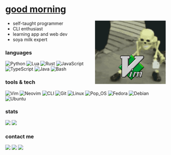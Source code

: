 # [good morning](https://www.youtube.com/watch?v=iqWqSxJtBDw&ab_channel=klantskalle)

<div align="left">
<img src="assets/vim-gang.gif" height="200px" align="right"/>

* self-taught programmer
* CLI enthusiast
* learning app and web dev
* soya milk expert

### languages

![Python](https://img.shields.io/badge/-Python-000?&logo=Python)
![Lua](https://img.shields.io/badge/-Lua-000?&logo=Lua)
![Rust](https://img.shields.io/badge/-Rust-000?&logo=rust)
![JavaScript](https://img.shields.io/badge/-JavaScript-000?&logo=JavaScript)
![TypeScript](https://img.shields.io/badge/-TypeScript-000?&logo=TypeScript)
![Java](https://img.shields.io/badge/-☕%20Java-000)
![Bash](https://img.shields.io/badge/-Bash-000?&logo=gnubash)

### tools & tech

![Vim](https://img.shields.io/badge/-Vim-000?&logo=vim)
![Neovim](https://img.shields.io/badge/-Neovim-000?&logo=neovim)
![CLI](https://img.shields.io/badge/-CLI-000?&logo=gnometerminal)
![Git](https://img.shields.io/badge/-Git-000?&logo=git)
![Linux](https://img.shields.io/badge/-Linux-000?&logo=linux)
![Pop_OS](https://img.shields.io/badge/-Pop!OS-000?&logo=popos)
![Fedora](https://img.shields.io/badge/-Fedora-000?&logo=fedora)
![Debian](https://img.shields.io/badge/-Debian-000?&logo=debian)
![Ubuntu](https://img.shields.io/badge/-Ubuntu-000?&logo=ubuntu)

### stats

[![](https://www.codewars.com/users/gongahkia/badges/micro)](https://www.codewars.com/users/gongahkia)
[![](https://img.shields.io/badge/dynamic/json?style=flat&labelColor=black&color=%23ffa116&label=Solved&query=solvedOverTotal&url=https%3A%2F%2Fbadge.xyli.tech/%2Fapi%2Fusers%2Fgongahkia&logo=leetcode&logoColor=yellow)](https://leetcode.com/gongahkia/)

### contact me

[![](https://img.shields.io/badge/-gmail-000?&logo=gmail)](mailto:gabrielzmong@gmail.com?subject=general%20enquiry)
[![](https://img.shields.io/badge/-wordpress-000?&logo=wordpress)](https://gongzm.wordpress.com/)
[![](https://img.shields.io/badge/-linkedIn-000?&logo=linkedin)](https://www.linkedin.com/in/gabriel-zmong/)
